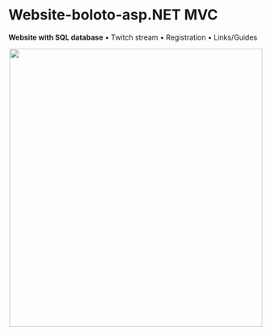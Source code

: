 # Website-boloto-asp.NET MVC
**Website with SQL database**
• Twitch stream
• Registration
• Links/Guides


<p align="center">
  <img width="500" height="550" src="https://user-images.githubusercontent.com/17459523/210514283-087924b9-3573-4c38-b42a-0bc8b680abfc.png">
   

</p>
